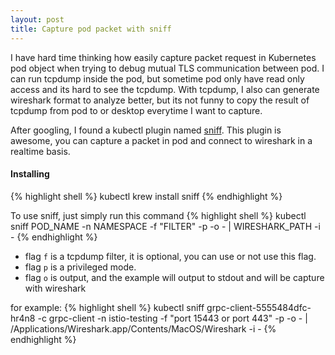 ```yaml
---
layout: post
title: Capture pod packet with sniff
---
```


I have hard time thinking how easily capture packet request in Kubernetes pod object when trying to debug mutual TLS communication between pod. I can run tcpdump inside the pod, but sometime pod only have read only access and its hard to see the tcpdump. With tcpdump, I also can generate wireshark format to analyze better, but its not funny to copy the result of tcpdump from pod to or desktop everytime I want to capture.

After googling, I found a kubectl plugin named [sniff](https://github.com/eldadru/ksniff). This plugin is awesome, you can capture a packet in pod and connect to wireshark in a realtime basis.

#### Installing
{% highlight shell %}
kubectl krew install sniff
{% endhighlight %}

To use sniff, just simply run this command
{% highlight shell %}
kubectl sniff POD_NAME -n NAMESPACE -f "FILTER" -p -o - | WIRESHARK_PATH -i -
{% endhighlight %}

- flag `f` is a tcpdump filter, it is optional, you can use or not use this flag.
- flag `p` is a privileged mode.
- flag `o` is output, and the example will output to stdout and will be capture with wireshark

for example:
{% highlight shell %}
kubectl sniff grpc-client-5555484dfc-hr4n8 -c grpc-client -n istio-testing -f "port 15443 or port 443" -p -o - | /Applications/Wireshark.app/Contents/MacOS/Wireshark -i -
{% endhighlight %}

